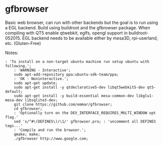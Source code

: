 # gfbrowser

Basic web browser, can run with other backends but the goal is to run using a EGL backend.  Build using buildroot and the gfbrowser package.  When compiling with QT5 enable qtwebkit, eglfs, opengl support in buildroot-052015.  EGL backend needs to be  available either by mesa3D, rpi-userland, etc.
(Gluten-Free)

Notes:
```
: 'To install on a non-target ubuntu machine run setup ubuntu with following.';
    : 'WARNING - Interactive';
    sudo apt-add-repository ppa:ubuntu-sdk-team/ppa;
    : 'OK - Noninteractive.';
    sudo apt-get update;
    sudo apt-get install -y qtdeclarative5-dev libqt5webkit5-dev qt5-default;
    sudo apt-get install -y build-essential mesa-common-dev libglu1-mesa-dev libsqlite3-dev;
    git clone https://github.com/emmar/gfbrowser;
    cd gfbrowser;
    : 'Optionally turn on the DEV_INTERFACE_REQUIRES_MULTI_WINDOW opt flag.'
    sed 's/^#\(DEFINES\)/\1/' gfbrowser.pro; : 'uncomment all DEFINES tags...'
    : 'Compile and run the browser.';
    qmake; make;
    ./gfbrowser http://www.google.com;
```
